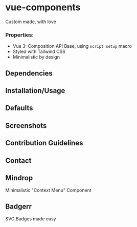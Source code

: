 # vue-components
 Custom made, with love

### Properties:
- Vue 3: Composition API Base, using ```script setup``` macro
- Styled with Tailwind CSS
- Minimalistic by design


## Dependencies
## Installation/Usage
## Defaults
## Screenshots
## Contribution Guidelines
## Contact

## Mindrop

Minimalistic "Context Menu" Component

## Badgerr

SVG Badges made easy